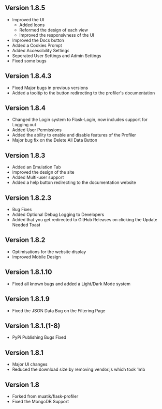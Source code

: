 ## Version 1.8.5

- Improved the UI
    - Added Icons
    - Reformed the design of each view
    - Improved the responsivness of the UI
- Improved the Docs button
- Added a Cookies Prompt
- Added Accessibility Settings
- Seperated User Settings and Admin Settings
- Fixed some bugs

## Version 1.8.4.3

- Fixed Major bugs in previous versions
- Added a tooltip to the button redirecting to the profiler's documentation

## Version 1.8.4

- Changed the Login system to Flask-Login, now includes support for Logging out
- Added User Permissions
- Added the ability to enable and disable features of the Profiler
- Major bug fix on the Delete All Data Button

## Version 1.8.3

- Added an Emulation Tab
- Improved the design of the site
- Added Multi-user support
- Added a help button redirecting to the documentation website

## Version 1.8.2.3

- Bug Fixes
- Added Optional Debug Logging to Developers
- Added that you get redirected to GitHub Releases on clicking the Update Needed Toast

## Version 1.8.2

- Optimisations for the website display
- Improved Mobile Design

## Version 1.8.1.10

- Fixed all known bugs and added a Light/Dark Mode system

## Version 1.8.1.9

- Fixed the JSON Data Bug on the Filtering Page

## Version 1.8.1.(1-8)

- PyPi Publishing Bugs Fixed

## Version 1.8.1

- Major UI changes
- Reduced the download size by removing vendor.js which took 1mb

## Version 1.8

- Forked from muatik/flask-profiler
- Fixed the MongoDB Support
